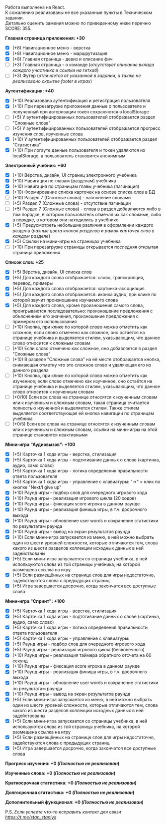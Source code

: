 Работа выполнена на React.  
К сожалению реализованы не все указанные пункты в Техническом задании.  
Детально оценить замения можно по приведенному ниже перечню  
SCORE: 355.  

**Главная страница приложения: +30**
 - [x] (+8) Навигационное меню - верстка
 - [x] (+8) Навигационное меню - маршрутизация
 - [x] (+8) Главная страница - девиз и описание фич
 - [ ] (+3) Главная страница - о команде (_отсутствует описание вклада каждого участника и ссылки на гитхаб_)
 - [ ] (+3) Футер (_отличается от указанной в задании, а также не реализовано скрытие footer в играх_)

**Аутентификация: +40**
 - [x] (+10) Реализована аутентификация и регистрация пользователя
 - [x] (+10) При перезагрузке приложения данные о пользователе и полученный при авторизации токен сохраняются в localStorage
 - [ ] (+5) У аутентифицированных пользователей отображается раздел "Сложные слова"
 - [ ] (+5) У аутентифицированных пользователей отображается прогресс изучения слов, изученные слова
 - [x] (+10) У аутентифицированных пользователей отображается раздел "Статистика" 
 - [x] (+10) При логауте данные пользователя и токен удаляются из localStorage, а пользователь становится анонимным

**Электронный учебник: +60**
 - [x] (+10) Вёрстка, дизайн, UI страниц электронного учебника
 - [x] (+10) Навигация по главам (разделам) учебника
 - [x] (+10) Навигация по страницам главы учебника (пагинация)
 - [x] (+10) Формирование списка карточек на основе списка слов в БД
 - [ ] (+10) Раздел 7 (Сложные слова) - наполнение словами
 - [ ] (+5) Раздел 7 (Сложные слова) - отсутствие пагинации
 - [ ] (+5) Раздел 7 (Сложные слова) - слова в раздел добавляются либо в том порядке, в котором пользователь отмечал их как сложные, либо в порядке, в котором они находились в учебнике
 - [x] (+5) Предусмотреть небольшие различия в оформлении каждого раздела (_разные цвета кнопок разделов и рамок карточек слов в каждом разделе_)
 - [x] (+5) Ссылки на мини-игры на страницах учебника
 - [ ] (+10) При перезагрузке страницы открывается последняя открытая страница приложения 

**Список слов: +25**
 - [x] (+5) Вёрстка, дизайн, UI списка слов
 - [x] (+5) Для каждого слова отображается: слово, транскрипция, перевод, примеры
 - [x] (+5) Для каждого слова отображается: картинка-ассоциация
 - [x] (+5) Для каждого слова отображается: иконка аудио, при клике по которой звучит произношение изучаемого слова
 - [x] (+5) Для каждого слова, кроме произношения самого слова, проигрываются последовательно: произношение предложения с объяснением его значения, произношение предложения с примером его использования
 - [ ] (+10) Кнопка, при клике по которой слово можно отметить как сложное; если слово отмечено как сложное, оно остаётся на странице учебника и выделяется стилем, указывающим, что данное слово относится к сложным словам
 - [ ] (+10) Если слово отмечено как сложное, оно добавляется в раздел "Сложные слова"
 - [ ] (+10) В разделе "Сложные слова" на её месте отображается кнопка, снимающая отметку что это сложное слово и удаляющая его из данного раздела
 - [ ] (+10) Кнопка, при клике по которой слово можно отметить как изученное; если слово отмечено как изученное, оно остаётся на странице учебника и выделяется стилем, указывающим, что данное слово относится к изученным словам
 - [ ]  (+0/10) Если все слова на странице относятся к изученным словам или к изученным и сложным словам, такая страница считается полностью изученной и выделяется стилем. Также стилем выделяется соответствующая ей кнопка навигации по страницам учебника
 - [ ] (+0/5) Если все слова на странице относятся к изученным словам или к изученным и сложным словам, ссылки на мини-игры на этой странице становятся неактивными

**Мини-игра "Аудиовызов": +100**
 - [x] (+5) Карточка 1 хода игры - верстка, стилизация
 - [x] (+5) Карточка 1 хода игры - подтягивание данных о слове (картинка, аудио, само слово)
 - [x] (+5) Карточка 1 хода игры - логика определения правильности ответа пользователя
 - [x] (+5) Карточка 1 хода игры - управление с клавиатуры: "→" = клик по кнопке "Next/I give up" 
 - [x] (+10) Раунд игры - подбор слов для очередного игрового хода
 - [x] (+10) Раунд игры - реализация игрового цикла (20 ходов)
 - [x] (+10) Раунд игры - фиксация score игрока в данном раунде
 - [x] (+10) Раунд игры - реализация финиша игры, в т.ч. досрочного выхода
 - [x] (+10) Раунд игры - обновление user words и сохранение статистики по результатам раунда
 - [x] (+10) Раунд игры - вывод на экран результатов раунда
 - [x] (+10) Если мини-игра запускается из меню, в ней можно выбрать один из шести уровней сложности, которые отличаются тем, слова какого из шести разделов коллекции исходных данных в ней задействованы
 - [x] (+5) Если мини-игра запускается со страницы учебника, в ней используются слова из той страницы учебника, на которой размещена ссылка на игру.
 - [x] (+5) Если размещённых на странице слов для игры недостаточно, задействуются слова с предыдущих страниц
 - [x] (+5) Игра завершается досрочно, когда закончатся все доступные слова

**Мини-игра "Спринт": +100**
 - [x] (+5) Карточка 1 хода игры - верстка, стилизация
 - [x] (+5) Карточка 1 хода игры - подтягивание данных о слове (картинка, аудио, само слово)
 - [x] (+5) Карточка 1 хода игры - логика определения правильности ответа пользователя
 - [x] (+5) Карточка 1 хода игры - управление с клавиатуры:
 - [x] (+5) Раунд игры - подбор слов для очередного игрового хода
 - [x] (+5) Раунд игры - реализация игрового цикла (бесконечного)
 - [x] (+10) Раунд игры - реализация таймера обратного отсчета на 60 секунд
 - [x] (+10) Раунд игры - фиксация score игрока в данном раунде
 - [x] (+10) Раунд игры - реализация финиша игры, в т.ч. досрочного выхода
 - [x] (+10) Раунд игры - обновление user words и сохранение статистики по результатам раунда
 - [x] (+10) Раунд игры - вывод на экран результатов раунда
 - [x] (+5) Если мини-игра запускается из меню, в ней можно выбрать один из шести уровней сложности, которые отличаются тем, слова какого из шести разделов коллекции исходных данных в ней задействованы
 - [x] (+5) Если мини-игра запускается со страницы учебника, в ней используются слова из той страницы учебника, на которой размещена ссылка на игру
 - [x] (+5) Если размещённых на странице слов для игры недостаточно, задействуются слова с предыдущих страниц
 - [x] (+5) Игра завершается досрочно, когда закончатся все доступные слова

**Прогресс изучения: +0 (_Полностью не реализован_)**

**Изученные слова: +0 (_Полностью не реализован_)**

**Краткосрочная статистика: +0 (_Полностью не реализован_)**

**Долгосрочная статистика: +0 (_Полностью не реализован_)**

**Дополнительный функционал: +0 (_Полностью не реализован_)**

P.S. _Если успеете что-то исправить контакт для связи https://t.me/stan_stanlys_
